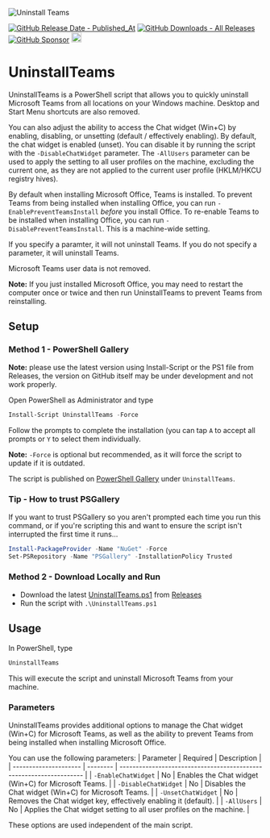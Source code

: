 ![Uninstall Teams](https://github.com/asheroto/UninstallTeams/assets/49938263/aaa5ab1a-40f3-4a38-bf44-5ee7dbece2df)

[![GitHub Release Date - Published_At](https://img.shields.io/github/release-date/asheroto/UninstallTeams)](https://github.com/asheroto/UninstallTeams/releases)
[![GitHub Downloads - All Releases](https://img.shields.io/github/downloads/asheroto/UninstallTeams/total)](https://github.com/asheroto/UninstallTeams/releases)
[![GitHub Sponsor](https://img.shields.io/github/sponsors/asheroto?label=Sponsor&logo=GitHub)](https://github.com/sponsors/asheroto)
<a href="https://ko-fi.com/asheroto"><img src="https://ko-fi.com/img/githubbutton_sm.svg" alt="Ko-Fi Button" height="20px"></a>

# UninstallTeams

UninstallTeams is a PowerShell script that allows you to quickly uninstall Microsoft Teams from all locations on your Windows machine. Desktop and Start Menu shortcuts are also removed.

You can also adjust the ability to access the Chat widget (Win+C) by enabling, disabling, or unsetting (default / effectively enabling). By default, the chat widget is enabled (unset). You can disable it by running the script with the `-DisableChatWidget` parameter. The `-AllUsers` parameter can be used to apply the setting to all user profiles on the machine, excluding the current one, as they are not applied to the current user profile (HKLM/HKCU registry hives).

By default when installing Microsoft Office, Teams is installed. To prevent Teams from being installed when installing Office, you can run `-EnablePreventTeamsInstall` *before* you install Office. To re-enable Teams to be installed when installing Office, you can run `-DisablePreventTeamsInstall`. This is a machine-wide setting.

If you specify a paramter, it will not uninstall Teams. If you do not specify a parameter, it will uninstall Teams.

Microsoft Teams user data is not removed.

**Note:** If you just installed Microsoft Office, you may need to restart the computer once or twice and then run UninstallTeams to prevent Teams from reinstalling.

## Setup

### Method 1 - PowerShell Gallery

**Note:** please use the latest version using Install-Script or the PS1 file from Releases, the version on GitHub itself may be under development and not work properly.

Open PowerShell as Administrator and type

```powershell
Install-Script UninstallTeams -Force
```

Follow the prompts to complete the installation (you can tap `A` to accept all prompts or `Y` to select them individually.

**Note:** `-Force` is optional but recommended, as it will force the script to update if it is outdated.

The script is published on [PowerShell Gallery](https://www.powershellgallery.com/packages/UninstallTeams) under `UninstallTeams`.

### Tip - How to trust PSGallery

If you want to trust PSGallery so you aren't prompted each time you run this command, or if you're scripting this and want to ensure the script isn't interrupted the first time it runs...

```powershell
Install-PackageProvider -Name "NuGet" -Force
Set-PSRepository -Name "PSGallery" -InstallationPolicy Trusted
```

### Method 2 - Download Locally and Run

-   Download the latest [UninstallTeams.ps1](https://github.com/asheroto/UninstallTeams/releases/latest/download/UninstallTeams.ps1) from [Releases](https://github.com/asheroto/UninstallTeams/releases)
-   Run the script with `.\UninstallTeams.ps1`

## Usage

In PowerShell, type

```powershell
UninstallTeams
```

This will execute the script and uninstall Microsoft Teams from your machine.

### Parameters

UninstallTeams provides additional options to manage the Chat widget (Win+C) for Microsoft Teams, as well as the ability to prevent Teams from being installed when installing Microsoft Office.

You can use the following parameters:
| Parameter | Required | Description |
| --------------------- | -------- | ------------------------------------------------------------------- |
| `-EnableChatWidget` | No | Enables the Chat widget (Win+C) for Microsoft Teams. |
| `-DisableChatWidget` | No | Disables the Chat widget (Win+C) for Microsoft Teams. |
| `-UnsetChatWidget` | No | Removes the Chat widget key, effectively enabling it (default). |
| `-AllUsers` | No | Applies the Chat widget setting to all user profiles on the machine. |

These options are used independent of the main script.